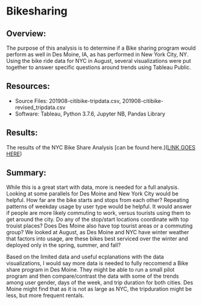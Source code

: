 # Bikesharing

## Overview:

The purpose of this analysis is to determine if a Bike sharing program would perform as well in Des Moine, IA, as has performed in New York City, NY.  Using the bike ride data for NYC in August, several visualizations were put together to answer specific questions around trends using Tableau Public.

## Resources:
- Source Files: 201908-citibike-tripdata.csv, 201908-citibike-revised_tripdata.csv
- Software: Tableau, Python 3.7.6, Jupyter NB, Pandas Library

## Results:

The results of the NYC Bike Share Analysis [can be found here.]([LINK GOES HERE](https://public.tableau.com/app/profile/courtney.knittel/viz/bikesharenyc2018/NYCBikeSharingAnalysis?publish=yes)) 

## Summary:

While this is a great start with data, more is needed for a full analysis.  Looking at some parallels for Des Moine and New York City would be helpful.  How far are the bike starts and stops from each other?  Repeating patterns of weekday usage by user type would be helpful.  It would answer if people are more likely commuting to work, versus tourists using them to get around the city.  Do any of the stop/start locations coordinate with top trouist places?  Does Des Moine also have top tourist areas or a commuting group?  We looked at August, as Des Moine and NYC have winter weather that factors into usage, are these bikes best serviced over the winter and deployed only in the spring, summer, and fall?

Based on the limited data and useful ecplanations with the data visualizations, I would say more data is needed to fully reccomend a Bike share program in Des Moine.  They might be able to run a small pilot program and then compare/contrast the data with some of the trends among user gender, days of the week, and trip duration for both cities.  Des Moine might find that as it is not as large as NYC, the tripduration might be less, but more frequent rentals.
